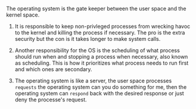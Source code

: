 The operating system is the gate keeper between the user space and the kernel space.

1) It is responsible to keep non-privleged processes from wrecking havoc to the kernel and killing the process if necessary. The pro is the extra security but the con is it takes longer to make system calls.

2) Another responsibility for the OS is the scheduling of what process should run when and stopping a process when necessary, also known as scheduling. This is how it prioritizes what process needs to run first and which ones are secondary.

3) The operating system is like a server, the user space processes `requests` the operating system can you do something for me, then the operating system can `respond` back with the desired response or just deny the processe's request.